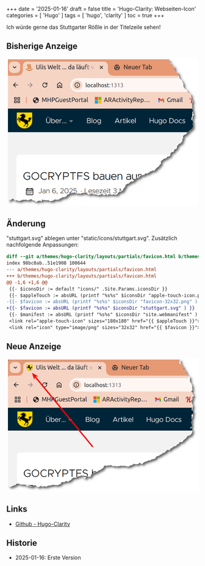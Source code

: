 +++
date = '2025-01-16'
draft = false
title = 'Hugo-Clarity: Webseiten-Icon'
categories = [ 'Hugo' ]
tags = [ 'hugo', 'clarity' ]
toc = true
+++

<!--
Hugo-Clarity: Webseiten-Icon
============================
-->

Ich würde gerne das Stuttgarter Rößle in der Titelzeile sehen!

<!--more-->

Bisherige Anzeige
-----------------

![Bisheriges Webseiten-Icon](images/bisher-abgerissen.png?width=500px)

Änderung
--------

"stuttgart.svg" ablegen unter "static/icons/stuttgart.svg". Zusätzlich nachfolgende Anpassungen:

```diff
diff --git a/themes/hugo-clarity/layouts/partials/favicon.html b/themes/hugo-clarity/layouts/partials/favicon.html
index 98bc0ab..51e1908 100644
--- a/themes/hugo-clarity/layouts/partials/favicon.html
+++ b/themes/hugo-clarity/layouts/partials/favicon.html
@@ -1,6 +1,6 @@
 {{- $iconsDir := default "icons/" .Site.Params.iconsDir }}
 {{- $appleTouch := absURL (printf "%s%s" $iconsDir "apple-touch-icon.png") }}
-{{- $favicon := absURL (printf "%s%s" $iconsDir "favicon-32x32.png" ) }}
+{{- $favicon := absURL (printf "%s%s" $iconsDir "stuttgart.svg" ) }}
 {{- $manifest := absURL (printf "%s%s" $iconsDir "site.webmanifest" ) }}
 <link rel="apple-touch-icon" sizes="180x180" href="{{ $appleTouch }}">
 <link rel="icon" type="image/png" sizes="32x32" href="{{ $favicon }}">
```

Neue Anzeige
------------

![Korrigiertes Webseiten-Icon](images/korrigiert-abgerissen.png?width=500px)

Links
-----

- [Github - Hugo-Clarity](https://github.com/chipzoller/hugo-clarity)

Historie
--------

- 2025-01-16: Erste Version
